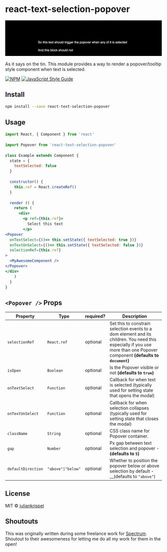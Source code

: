 # react-text-selection-popover

![lil-demo](demo.gif)

As it says on the tin. This module provides a way to render a popover/tooltip style component when text is selected.

[![NPM](https://img.shields.io/npm/v/react-text-selection-popover.svg)](https://www.npmjs.com/package/react-text-selection-popover) [![JavaScript Style Guide](https://img.shields.io/badge/code_style-standard-brightgreen.svg)](https://standardjs.com)

## Install

```bash
npm install --save react-text-selection-popover
```

## Usage

```jsx
import React, { Component } from 'react'

import Popover from 'react-text-selection-popover'

class Example extends Component {
  state = {
    textSelected: false
  }

  constructor() {
    this.ref = React.createRef()
  }

  render () {
    return (
      <div>
        <p ref={this.ref}>
          Select this text 
        </p>
<Popover
  onTextSelect={()=> this.setState({ textSelected: true })}
  onTextUnSelect={()=> this.setState({ textSelected: false })}
  selectionRef={this.ref}
>
  <MyAwesomeComponent />
</Popover>
</div>
    )
  }
}
```

## `<Popover />` Props

| Property | Type | required? | Description |
| - | - | - | - |
| `selectionRef` | `React.ref` | optional | Set this to constrain selection events to a dom element and its children. You need this especially if you use more than one Popover component __(defaults to `document`)__ |
| `isOpen` | `Boolean` | optional | Is the Popover visible or not __(defaults to `true`)__ |
| `onTextSelect` | `Function` | optional | Callback for when text is selected (typically used for setting state that opens the modal) |
| `onTextUnSelect` | `Function` | optional | Callback for when selection collapses (typically used for setting state that closes the modal) |
| `className` | `String` | optional | CSS class name for Popover container. |
| `gap` | `Number` | optional | Px gap between text selection and popover - __(defaults to `5`)__ |
| `defaultDirection` | `"above"\|"below"` | optional | Whether to position the popover below or above selection by default - __(defaults to `"above"`) |

## License

MIT © [juliankrispel](https://github.com/juliankrispel)

## Shoutouts

This was originally written during some freelance work for [Spectrum](https://spectrum.chat/). Shoutout to their awesomeness for letting me do all my work for them in the open!
